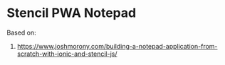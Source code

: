 # Stencil PWA Notepad

Based on:
1. https://www.joshmorony.com/building-a-notepad-application-from-scratch-with-ionic-and-stencil-js/
